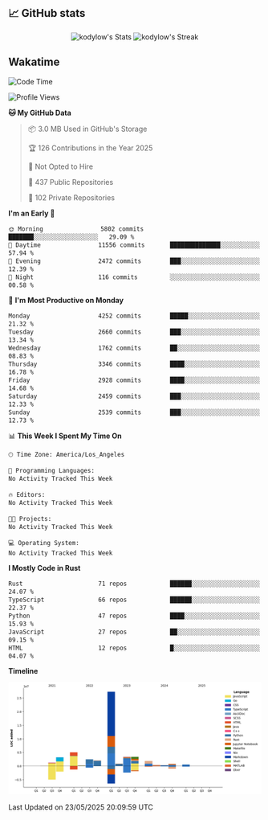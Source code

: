 ## 📈 GitHub stats
<!--START_SECTION:github-->
<div class="badges-githubstats">
  <p align="center">
    <img src="https://github-readme-stats.vercel.app/api?username=kodylow&theme=tokyonight&show_icons=true&hide_border=true&count_private=true" alt="kodylow's Stats" height="165">
    <img src="https://github-readme-streak-stats.herokuapp.com/?user=kodylow&theme=tokyonight&hide_border=true" alt="kodylow's Streak" height="165">
  </p>
</div>
<!--END_SECTION:github-->

## Wakatime 
<!--START_SECTION:waka-->
![Code Time](http://img.shields.io/badge/Code%20Time-1%2C294%20hrs%2031%20mins-blue)

![Profile Views](http://img.shields.io/badge/Profile%20Views-1-blue)

**🐱 My GitHub Data** 

> 📦 3.0 MB Used in GitHub's Storage 
 > 
> 🏆 126 Contributions in the Year 2025
 > 
> 🚫 Not Opted to Hire
 > 
> 📜 437 Public Repositories 
 > 
> 🔑 102 Private Repositories 
 > 
**I'm an Early 🐤** 

```text
🌞 Morning                5802 commits        ███████░░░░░░░░░░░░░░░░░░   29.09 % 
🌆 Daytime                11556 commits       ██████████████░░░░░░░░░░░   57.94 % 
🌃 Evening                2472 commits        ███░░░░░░░░░░░░░░░░░░░░░░   12.39 % 
🌙 Night                  116 commits         ░░░░░░░░░░░░░░░░░░░░░░░░░   00.58 % 
```
📅 **I'm Most Productive on Monday** 

```text
Monday                   4252 commits        █████░░░░░░░░░░░░░░░░░░░░   21.32 % 
Tuesday                  2660 commits        ███░░░░░░░░░░░░░░░░░░░░░░   13.34 % 
Wednesday                1762 commits        ██░░░░░░░░░░░░░░░░░░░░░░░   08.83 % 
Thursday                 3346 commits        ████░░░░░░░░░░░░░░░░░░░░░   16.78 % 
Friday                   2928 commits        ████░░░░░░░░░░░░░░░░░░░░░   14.68 % 
Saturday                 2459 commits        ███░░░░░░░░░░░░░░░░░░░░░░   12.33 % 
Sunday                   2539 commits        ███░░░░░░░░░░░░░░░░░░░░░░   12.73 % 
```


📊 **This Week I Spent My Time On** 

```text
🕑︎ Time Zone: America/Los_Angeles

💬 Programming Languages: 
No Activity Tracked This Week

🔥 Editors: 
No Activity Tracked This Week

🐱‍💻 Projects: 
No Activity Tracked This Week

💻 Operating System: 
No Activity Tracked This Week
```

**I Mostly Code in Rust** 

```text
Rust                     71 repos            ██████░░░░░░░░░░░░░░░░░░░   24.07 % 
TypeScript               66 repos            ██████░░░░░░░░░░░░░░░░░░░   22.37 % 
Python                   47 repos            ████░░░░░░░░░░░░░░░░░░░░░   15.93 % 
JavaScript               27 repos            ██░░░░░░░░░░░░░░░░░░░░░░░   09.15 % 
HTML                     12 repos            █░░░░░░░░░░░░░░░░░░░░░░░░   04.07 % 
```



**Timeline**

![Lines of Code chart](https://raw.githubusercontent.com/Kodylow/Kodylow/master/assets/bar_graph.png)


 Last Updated on 23/05/2025 20:09:59 UTC
<!--END_SECTION:waka-->
